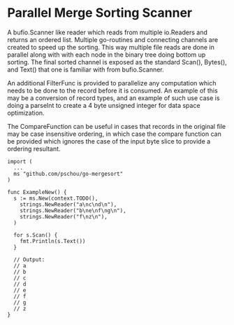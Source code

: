 # Parallel Merge Sorting Scanner

A bufio.Scanner like reader which reads from multiple io.Readers and returns an
ordered list.  Multiple go-routines and connecting channels are created to
speed up the sorting.  This way multiple file reads are done in parallel along
with with each node in the binary tree doing bottom up sorting.  The final
sorted channel is exposed as the standard Scan(), Bytes(), and Text() that one
is familiar with from bufio.Scanner.

An additional FilterFunc is provided to parallelize any computation which needs
to be done to the record before it is consumed.  An example of this may be a
conversion of record types, and an example of such use case is doing a parseInt
to create a 4 byte unsigned integer for data space optimization.

The CompareFunction can be useful in cases that records in the original file
may be case insensitive ordering, in which case the compare function can be
provided which ignores the case of the input byte slice to provide a ordering
resultant.

```golang
import (
  ...
  ms "github.com/pschou/go-mergesort"
)

func ExampleNew() {
  s := ms.New(context.TODO(),
    strings.NewReader("a\nc\nd\n"),
    strings.NewReader("b\ne\nf\ng\n"),
    strings.NewReader("f\nz\n"),
  )

  for s.Scan() {
    fmt.Println(s.Text())
  }

  // Output:
  // a
  // b
  // c
  // d
  // e
  // f
  // g
  // z
}
```
